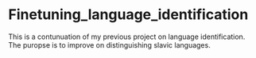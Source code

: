 # Finetuning_language_identification
This is a contunuation of my previous project on language identification. The puropse is to improve on distinguishing slavic languages.

